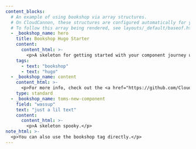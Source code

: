 ```yaml
---
content_blocks:
  # An example of using bookshop via array structures.
  # On CloudCannon, these structures are configured automatically for you.
  # To follow this array being rendered, see layouts/_default/baseof.html
  - _bookshop_name: hero
    title: Bookshop Hugo Starter
    content:
      content_html: >-
        <p>A skeleton for getting started with your component journey using Bookshop and Hugo.</p>
    tags:
      - text: "bookshop"
      - text: "hugo"
  - _bookshop_name: content
    content_html: >-
      <p>For more info, check out the <a href="https://github.com/CloudCannon/hugo-bookshop-starter#readme" target="_blank">readme</a></p>
    type: standard
  - _bookshop_name: toms-new-component
    field: "wassup"
    text: "just a lil text"
    content:
      content_html: >-
        <p>A skeleton spooky.</p>
note_html: >-
  <p>You can also use the bookshop tag directly.</p>
---
```

